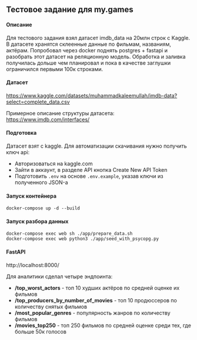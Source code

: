 ## Тестовое задание для my.games

#### Описание
Для тестового задания взял датасет imdb_data на 20млн строк с Kaggle.
В датасете хранятся склеенные данные по фильмам, названиям, актёрам.
Попробовал через docker поднять postgres + fastapi и разобрать этот датасет на реляционную модель. Обработка и заливка получилась дольше чем планировал и пока в качестве заглушки ограничился первыми 100к строками.

#### Датасет
https://www.kaggle.com/datasets/muhammadkaleemullah/imdb-data?select=complete_data.csv

Примерное описание структуры датасета: https://www.imdb.com/interfaces/

#### Подготовка
Датасет взят с kaggle. Для автоматизации скачивания нужно получить ключ api:
- Авторизоваться на kaggle.com
- Зайти в аккаунт, в разделе API кнопка Create New API Token
- Подготовить `.env` на основе `.env.example`, указав ключи из полученного JSON-а

#### Запуск контейнера
```
docker-compose up -d --build
```

#### Запуск разбора данных
```
docker-compose exec web sh ./app/prepare_data.sh
docker-compose exec web python3 ./app/seed_with_psycopg.py
```

#### FastAPI
http://localhost:8000/

Для аналитики сделал четыре эндпоинта:
- **/top_worst_actors** - топ 10 худших актёров по средней оценке их фильмов
- **/top_producers_by_number_of_movies** - топ 10 продюссеров по количеству снятых фильмов
- **/most_popular_genres** - популярность жанров по количеству фильмов
- **/movies_top250** - топ 250 фильмов по средней оценке среди тех, где больше 50к голосов